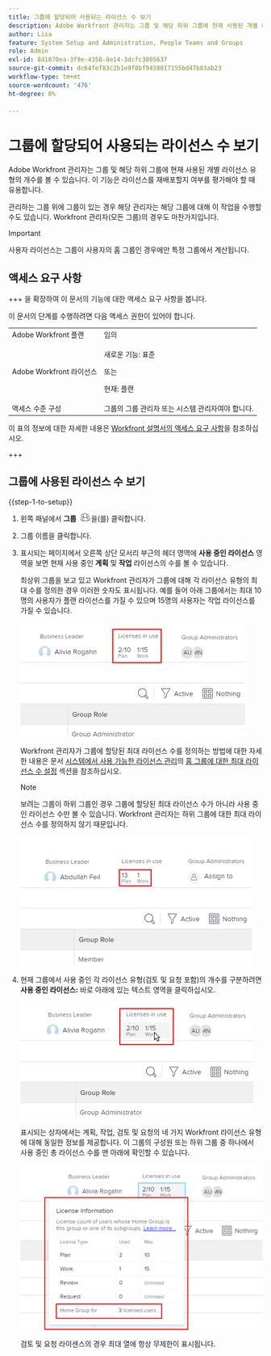 ```yaml
---
title: 그룹에 할당되어 사용되는 라이선스 수 보기
description: Adobe Workfront 관리자는 그룹 및 해당 하위 그룹에 현재 사용된 개별 라이선스 유형의 개수를 볼 수 있습니다. 이 기능은 라이선스를 재배포할지 여부를 평가해야 할 때 유용합니다.
author: Lisa
feature: System Setup and Administration, People Teams and Groups
role: Admin
exl-id: 8d1870ea-3f9e-4358-8e14-3dcfc3805637
source-git-commit: dc64fef83c2b1e9f8bf9438017155bd47b83ab23
workflow-type: tm+mt
source-wordcount: '476'
ht-degree: 0%

---
```


# 그룹에 할당되어 사용되는 라이선스 수 보기

Adobe Workfront 관리자는 그룹 및 해당 하위 그룹에 현재 사용된 개별 라이선스 유형의 개수를 볼 수 있습니다. 이 기능은 라이선스를 재배포할지 여부를 평가해야 할 때 유용합니다.

관리하는 그룹 위에 그룹이 있는 경우 해당 관리자는 해당 그룹에 대해 이 작업을 수행할 수도 있습니다. Workfront 관리자(모든 그룹)의 경우도 마찬가지입니다.

>[!IMPORTANT]
>
>사용자 라이선스는 그룹이 사용자의 홈 그룹인 경우에만 특정 그룹에서 계산됩니다.

## 액세스 요구 사항

+++ 을 확장하여 이 문서의 기능에 대한 액세스 요구 사항을 봅니다.

이 문서의 단계를 수행하려면 다음 액세스 권한이 있어야 합니다.

<table style="table-layout:auto"> 
 <col> 
 <col> 
 <tbody> 
  <tr> 
   <td role="rowheader">Adobe Workfront 플랜</td> 
   <td>임의</td> 
  </tr> 
  <tr> 
  <tr> 
   <td role="rowheader">Adobe Workfront 라이선스</td> 
   <td><p>새로운 기능: 표준</p>
       <p>또는</p>
       <p>현재: 플랜</p></td>
  </tr> 
  </tr> 
  <tr> 
   <td role="rowheader">액세스 수준 구성</td> 
   <td>그룹의 그룹 관리자 또는 시스템 관리자여야 합니다.</td>
  </tr> 
 </tbody> 
</table>

이 표의 정보에 대한 자세한 내용은 [Workfront 설명서의 액세스 요구 사항](/help/quicksilver/administration-and-setup/add-users/access-levels-and-object-permissions/access-level-requirements-in-documentation.md)을 참조하십시오.

+++

## 그룹에 사용된 라이선스 수 보기

{{step-1-to-setup}}

1. 왼쪽 패널에서 **그룹** ![](assets/groups-icon.png)을(를) 클릭합니다.

1. 그룹 이름을 클릭합니다.
1. 표시되는 페이지에서 오른쪽 상단 모서리 부근의 헤더 영역에 **사용 중인 라이선스** 영역을 보면 현재 사용 중인 **계획** 및 **작업** 라이선스의 수를 볼 수 있습니다.

   최상위 그룹을 보고 있고 Workfront 관리자가 그룹에 대해 각 라이선스 유형의 최대 수를 정의한 경우 이러한 숫자도 표시됩니다. 예를 들어 아래 그룹에서는 최대 10명의 사용자가 플랜 라이선스를 가질 수 있으며 15명의 사용자는 작업 라이선스를 가질 수 있습니다.

   ![](assets/licenses-used-allocated.png)

   Workfront 관리자가 그룹에 할당된 최대 라이선스 수를 정의하는 방법에 대한 자세한 내용은 문서 [시스템에서 사용 가능한 라이선스 관리](../../../administration-and-setup/get-started-wf-administration/manage-available-licenses-in-your-system.md)의 [홈 그룹에 대한 최대 라이선스 수 설정](../../../administration-and-setup/get-started-wf-administration/manage-available-licenses-in-your-system.md#set) 섹션을 참조하십시오.

   >[!NOTE]
   >
   >보려는 그룹이 하위 그룹인 경우 그룹에 할당된 최대 라이선스 수가 아니라 사용 중인 라이선스 수만 볼 수 있습니다. Workfront 관리자는 하위 그룹에 대한 최대 라이선스 수를 정의하지 않기 때문입니다.
   >
   >![](assets/subgroup-used-licenses-only.png)
   >

1. 현재 그룹에서 사용 중인 각 라이선스 유형(검토 및 요청 포함)의 개수를 구분하려면 **사용 중인 라이선스:** 바로 아래에 있는 텍스트 영역을 클릭하십시오.

   ![](assets/click-text-to-see-more.png)

   표시되는 상자에서는 계획, 작업, 검토 및 요청의 네 가지 Workfront 라이선스 유형에 대해 동일한 정보를 제공합니다. 이 그룹의 구성원 또는 하위 그룹 중 하나에서 사용 중인 총 라이선스 수를 맨 아래에 확인할 수 있습니다.

   ![](assets/more-license-info.png)

   검토 및 요청 라이센스의 경우 최대 열에 항상 무제한이 표시됩니다.
